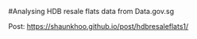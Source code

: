 #Analysing HDB resale flats data from Data.gov.sg

Post: https://shaunkhoo.github.io/post/hdbresaleflats1/
